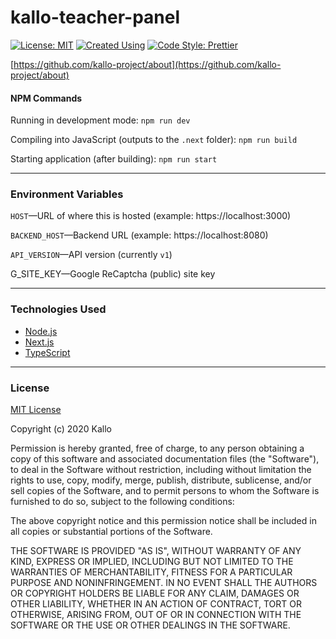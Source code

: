# kallo-teacher-panel

[![License: MIT](https://img.shields.io/badge/License-MIT-yellow.svg)](https://opensource.org/licenses/MIT)
[![Created Using](https://img.shields.io/badge/TypeScript-98.8%25-blue.svg)](https://wikipedia.org/wiki/TypeScript)
[![Code Style: Prettier](https://img.shields.io/badge/Code%20Style-Prettier-blue.svg)](https://prettier.io/)

[https://github.com/kallo-project/about](https://github.com/kallo-project/about)

#### NPM Commands
Running in development mode: `npm run dev`

Compiling into JavaScript (outputs to the `.next` folder): `npm run build`

Starting application (after building): `npm run start`

----

### Environment Variables
`HOST`—URL of where this is hosted (example: https://localhost:3000)

`BACKEND_HOST`—Backend URL (example: https://localhost:8080)

`API_VERSION`—API version (currently `v1`)

G_SITE_KEY—Google ReCaptcha (public) site key

----

### Technologies Used
- [Node.js](https://github.com/nodejs/node)
- [Next.js](https://github.com/vercel/next.js/)
- [TypeScript](https://github.com/microsoft/TypeScript)

----

### License
[MIT License](https://opensource.org/licenses/MIT)

Copyright (c) 2020 Kallo

Permission is hereby granted, free of charge, to any person obtaining a copy
of this software and associated documentation files (the "Software"), to deal
in the Software without restriction, including without limitation the rights
to use, copy, modify, merge, publish, distribute, sublicense, and/or sell
copies of the Software, and to permit persons to whom the Software is
furnished to do so, subject to the following conditions:

The above copyright notice and this permission notice shall be included in all
copies or substantial portions of the Software.

THE SOFTWARE IS PROVIDED "AS IS", WITHOUT WARRANTY OF ANY KIND, EXPRESS OR
IMPLIED, INCLUDING BUT NOT LIMITED TO THE WARRANTIES OF MERCHANTABILITY,
FITNESS FOR A PARTICULAR PURPOSE AND NONINFRINGEMENT. IN NO EVENT SHALL THE
AUTHORS OR COPYRIGHT HOLDERS BE LIABLE FOR ANY CLAIM, DAMAGES OR OTHER
LIABILITY, WHETHER IN AN ACTION OF CONTRACT, TORT OR OTHERWISE, ARISING FROM,
OUT OF OR IN CONNECTION WITH THE SOFTWARE OR THE USE OR OTHER DEALINGS IN THE
SOFTWARE.
